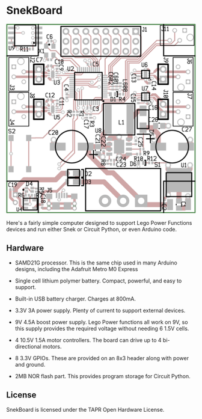 # SnekBoard #

![SnekBoard image](snekboard.svg)

Here's a fairly simple computer designed to support Lego Power
Functions devices and run either Snek or Circuit Python, or even
Arduino code.

## Hardware ##

 * SAMD21G processor. This is the same chip used in many Arduino
   designs, including the Adafruit Metro M0 Express

 * Single cell lithium polymer battery. Compact, powerful, and
   easy to support.

 * Built-in USB battery charger. Charges at 800mA.

 * 3.3V 3A power supply. Plenty of current to support external
   devices.

 * 9V 4.5A boost power supply. Lego Power functions all work on 9V, so
   this supply provides the required voltage without needing 6 1.5V cells.

 * 4 10.5V 1.5A motor controllers. The board can drive up to 4 bi-directional
   motors.

 * 8 3.3V GPIOs. These are provided on an 8x3 header along with power
   and ground.

 * 2MB NOR flash part. This provides program storage for Circuit
   Python.

## License ##

SnekBoard is licensed under the TAPR Open Hardware License.
